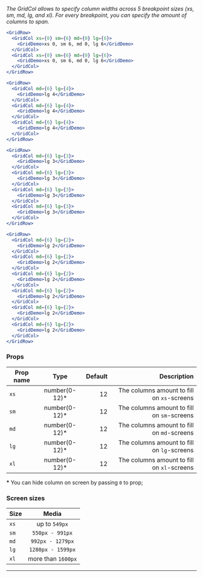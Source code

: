 _The GridCol allows to specify column widths across 5 breakpoint sizes (xs, sm, md, lg, and xl)._
_For every breakpoint, you can specify the amount of columns to span._

```jsx
<GridRow>
  <GridCol xs={0} sm={6} md={0} lg={6}>
    <GridDemo>xs 0, sm 6, md 0, lg 6</GridDemo>
  </GridCol>
  <GridCol xs={0} sm={6} md={0} lg={6}>
    <GridDemo>xs 0, sm 6, md 0, lg 6</GridDemo>
  </GridCol>
</GridRow>

<GridRow>
  <GridCol md={6} lg={4}>
    <GridDemo>lg 4</GridDemo>
  </GridCol>
  <GridCol md={6} lg={4}>
    <GridDemo>lg 4</GridDemo>
  </GridCol>
  <GridCol md={6} lg={4}>
    <GridDemo>lg 4</GridDemo>
  </GridCol>
</GridRow>

<GridRow>
  <GridCol md={6} lg={3}>
    <GridDemo>lg 3</GridDemo>
  </GridCol>
  <GridCol md={6} lg={3}>
    <GridDemo>lg 3</GridDemo>
  </GridCol>
  <GridCol md={6} lg={3}>
    <GridDemo>lg 3</GridDemo>
  </GridCol>
  <GridCol md={6} lg={3}>
    <GridDemo>lg 3</GridDemo>
  </GridCol>
</GridRow>

<GridRow>
  <GridCol md={6} lg={2}>
    <GridDemo>lg 2</GridDemo>
  </GridCol>
  <GridCol md={6} lg={2}>
    <GridDemo>lg 2</GridDemo>
  </GridCol>
  <GridCol md={6} lg={2}>
    <GridDemo>lg 2</GridDemo>
  </GridCol>
  <GridCol md={6} lg={2}>
    <GridDemo>lg 2</GridDemo>
  </GridCol>
  <GridCol md={6} lg={2}>
    <GridDemo>lg 2</GridDemo>
  </GridCol>
  <GridCol md={6} lg={2}>
    <GridDemo>lg 2</GridDemo>
  </GridCol>
</GridRow>
```

### Props

| Prop name |      Type      | Default |                                Description |
| --------- | :------------: | ------: | -----------------------------------------: |
| `xs`      | number(0-12)\* |      12 | The columns amount to fill on `xs`-screens |
| `sm`      | number(0-12)\* |      12 | The columns amount to fill on `sm`-screens |
| `md`      | number(0-12)\* |      12 | The columns amount to fill on `md`-screens |
| `lg`      | number(0-12)\* |      12 | The columns amount to fill on `lg`-screens |
| `xl`      | number(0-12)\* |      12 | The columns amount to fill on `xl`-screens |

**\*** You can hide column on screen by passing `0` to prop;

### Screen sizes

| Size |       Media        |
| ---- | :----------------: |
| `xs` |   up to `549px`    |
| `sm` |  `550px - 991px`   |
| `md` |  `992px - 1279px`  |
| `lg` | `1280px - 1599px`  |
| `xl` | more than `1600px` |

---

